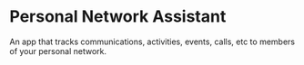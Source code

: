 # Personal Network Assistant
An app that tracks communications, activities, events, calls, etc to members of your personal network.
